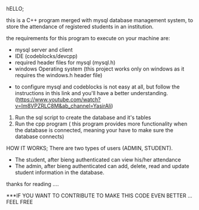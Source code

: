 hELLO;

this is a C++ program merged with mysql database management system, 
to store the attendance of registered students in an institution.

the requirements for this program to execute on your machine are:
- mysql server and client
- IDE (codeblocks/devcpp)
- required header files for mysql (mysql.h)
- windows Operating system (this project works only on windows as it requires
  the windows.h header file)

* to configure mysql and codeblocks is not easy at all, but follow the instructions
  in this link and you'll have a better understanding.
  (https://www.youtube.com/watch?v=Im8VPZRLC8M&ab_channel=YasirAli)

1) Run the sql script to create the database and it's tables
2) Run the cpp program ( this program provides more functionality when the
   database is connected, meaning your have to make sure the database connects)

HOW IT WORKS;
There are two types of users (ADMIN, STUDENT).
- The student, after bieng authenticated can view his/her attendance
- The admin, after bieng authenticated can add, delete, read and update student 
  information in the database.


thanks for reading ....

***IF YOU WANT TO CONTRIBUTE TO MAKE THIS CODE EVEN BETTER ... FEEL FREE
